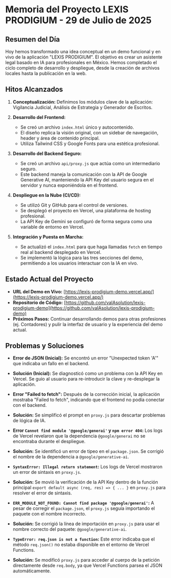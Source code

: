 # Memoria del Proyecto LEXIS PRODIGIUM - 29 de Julio de 2025

## Resumen del Día

Hoy hemos transformado una idea conceptual en un demo funcional y en vivo de la aplicación "LEXIS PRODIGIUM". El objetivo es crear un asistente legal basado en IA para profesionales en México. Hemos completado el ciclo completo de desarrollo y despliegue, desde la creación de archivos locales hasta la publicación en la web.

## Hitos Alcanzados

1.  **Conceptualización:** Definimos los módulos clave de la aplicación: Vigilancia Judicial, Análisis de Estrategia y Generador de Escritos.

2.  **Desarrollo del Frontend:**
    *   Se creó un archivo `index.html` único y autocontenido.
    *   El diseño replica la visión original, con un sidebar de navegación, header y área de contenido principal.
    *   Utiliza Tailwind CSS y Google Fonts para una estética profesional.

3.  **Desarrollo del Backend Seguro:**
    *   Se creó un archivo `api/proxy.js` que actúa como un intermediario seguro.
    *   Este backend maneja la comunicación con la API de Google Generative AI, manteniendo la API Key del usuario segura en el servidor y nunca exponiéndola en el frontend.

4.  **Despliegue en la Nube (CI/CD):**
    *   Se utilizó Git y GitHub para el control de versiones.
    *   Se desplegó el proyecto en Vercel, una plataforma de hosting profesional.
    *   La API Key de Gemini se configuró de forma segura como una variable de entorno en Vercel.

5.  **Integración y Puesta en Marcha:**
    *   Se actualizó el `index.html` para que haga llamadas `fetch` en tiempo real al backend desplegado en Vercel.
    *   Se implementó la lógica para las tres secciones del demo, permitiendo a los usuarios interactuar con la IA en vivo.

## Estado Actual del Proyecto

*   **URL del Demo en Vivo:** [https://lexis-prodigium-demo.vercel.app/](https://lexis-prodigium-demo.vercel.app/)
*   **Repositorio de Código:** [https://github.com/vaIAsolution/lexis-prodigium-demo](https://github.com/vaIAsolution/lexis-prodigium-demo)
*   **Próximos Pasos:** Continuar desarrollando demos para otras profesiones (ej. Contadores) y pulir la interfaz de usuario y la experiencia del demo actual.

## Problemas y Soluciones

*   **Error de JSON (Inicial):** Se encontró un error "Unexpected token 'A'" que indicaba un fallo en el backend.
*   **Solución (Inicial):** Se diagnosticó como un problema con la API Key en Vercel. Se guio al usuario para re-introducir la clave y re-desplegar la aplicación.

*   **Error "Failed to fetch":** Después de la corrección inicial, la aplicación mostraba "Failed to fetch", indicando que el frontend no podía conectar con el backend.
*   **Solución:** Se simplificó el prompt en `proxy.js` para descartar problemas de lógica de IA.

*   **Error `Cannot find module '@google/generai'` y `npm error 404`:** Los logs de Vercel revelaron que la dependencia `@google/generai` no se encontraba durante el despliegue.
*   **Solución:** Se identificó un error de tipeo en el `package.json`. Se corrigió el nombre de la dependencia a `@google/generative-ai`.

*   **`SyntaxError: Illegal return statement`:** Los logs de Vercel mostraron un error de sintaxis en `proxy.js`.
*   **Solución:** Se movió la verificación de la API Key dentro de la función principal `export default async (req, res) => { ... }` en `proxy.js` para resolver el error de sintaxis.

*   **`ERR_MODULE_NOT_FOUND: Cannot find package '@google/generai'`:** A pesar de corregir el `package.json`, el `proxy.js` seguía importando el paquete con el nombre incorrecto.
*   **Solución:** Se corrigió la línea de importación en `proxy.js` para usar el nombre correcto del paquete: `@google/generative-ai`.

*   **`TypeError: req.json is not a function`:** Este error indicaba que el método `req.json()` no estaba disponible en el entorno de Vercel Functions.
*   **Solución:** Se modificó `proxy.js` para acceder al cuerpo de la petición directamente desde `req.body`, ya que Vercel Functions parsea el JSON automáticamente.
